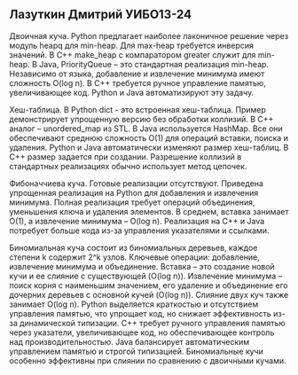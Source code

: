 Лазуткин Дмитрий УИБО13-24
----------------------------------------------

Двоичная куча. Python предлагает наиболее лаконичное решение через модуль heapq для min-heap. Для max-heap требуется инверсия значений.
В C++ make_heap с компаратором greater служит для min-heap. В Java, PriorityQueue – это стандартная реализация min-heap. 
Независимо от языка, добавление и извлечение минимума имеют сложность O(log n). В C++ требуется ручное управление памятью, увеличивающее код. 
Python и Java автоматизируют эту задачу.

Хеш-таблица. В Python dict - это встроенная хеш-таблица. Пример демонстрирует упрощенную версию без обработки коллизий. 
В C++ аналог – unordered_map из STL. В Java используется HashMap. Все они обеспечивают среднюю сложность O(1) для операций вставки, поиска и удаления. 
Python и Java автоматически изменяют размер хеш-таблиц. В C++ размер задается при создании. Разрешение коллизий в стандартных реализациях обычно использует метод цепочек.

Фибоначчиева куча. Готовые реализации отсутствуют. Приведена упрощенная реализация на Python для добавления и извлечения минимума. 
Полная реализация требует операций объединения, уменьшения ключа и удаления элементов. В среднем, вставка занимает O(1), а извлечение минимума – O(log n). 
Реализация на C++ и Java потребует больше кода из-за управления указателями и ссылками.

Биномиальная куча состоит из биномиальных деревьев, каждое степени k содержит 2^k узлов. Ключевые операции: добавление, извлечение минимума и объединение. 
Вставка – это создание новой кучи и ее слияние с существующей (O(log n)). 
Извлечение минимума – поиск корня с наименьшим значением, его удаление и объединение его дочерних деревьев с основной кучей (O(log n)). Слияние двух куч также занимает O(log n). Python выделяется краткостью и отсутствием управления памятью, что упрощает код, но снижает эффективность из-за динамической типизации. C++ требует ручного управления памятью через указатели, увеличивающее код, но обеспечивающее контроль над производительностью. Java балансирует автоматическим управлением памятью и строгой типизацией. Биномиальные кучи особенно эффективны при слиянии по сравнению с двоичными кучами.
